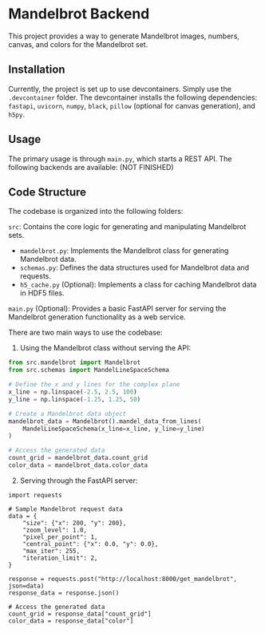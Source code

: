 # Mandelbrot Backend

This project provides a way to generate Mandelbrot images, numbers, canvas, and colors for the Mandelbrot set.

## Installation
Currently, the project is set up to use devcontainers. Simply use the `.devcontainer` folder. The devcontainer installs the following dependencies: `fastapi`, `uvicorn`, `numpy`, `black`, `pillow` (optional for canvas generation), and `h5py`.

## Usage
The primary usage is through `main.py`, which starts a REST API. The following backends are available:
(NOT FINISHED)

## Code Structure 
The codebase is organized into the following folders:

`src`: 
Contains the core logic for generating and manipulating Mandelbrot sets.
- `mandelbrot.py`: Implements the Mandelbrot class for generating Mandelbrot data.
- `schemas.py`: Defines the data structures used for Mandelbrot data and requests.
- `h5_cache.py` (Optional): Implements a class for caching Mandelbrot data in HDF5 files.

`main.py` (Optional): Provides a basic FastAPI server for serving the Mandelbrot generation functionality as a web service.

There are two main ways to use the codebase:

1. Using the Mandelbrot class without serving the API:
```python
from src.mandelbrot import Mandelbrot
from src.schemas import MandelLineSpaceSchema

# Define the x and y lines for the complex plane
x_line = np.linspace(-2.5, 2.5, 100)
y_line = np.linspace(-1.25, 1.25, 50)

# Create a Mandelbrot data object
mandelbrot_data = Mandelbrot().mandel_data_from_lines(
    MandelLineSpaceSchema(x_line=x_line, y_line=y_line)
)

# Access the generated data
count_grid = mandelbrot_data.count_grid
color_data = mandelbrot_data.color_data
```
2. Serving through the FastAPI server:
```
import requests

# Sample Mandelbrot request data
data = {
    "size": {"x": 200, "y": 200},
    "zoom_level": 1.0,
    "pixel_per_point": 1,
    "central_point": {"x": 0.0, "y": 0.0},
    "max_iter": 255,
    "iteration_limit": 2,
}

response = requests.post("http://localhost:8000/get_mandelbrot", json=data)
response_data = response.json()

# Access the generated data
count_grid = response_data["count_grid"]
color_data = response_data["color"]
```